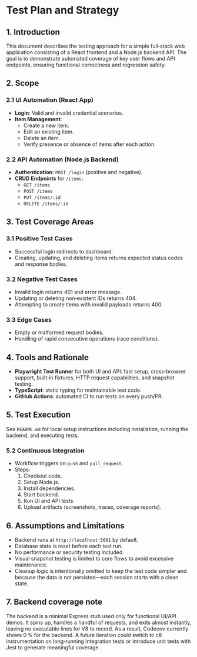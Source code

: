 # Test Plan and Strategy

## 1. Introduction

This document describes the testing approach for a simple full‑stack web application consisting of a React frontend and a Node.js backend API. The goal is to demonstrate automated coverage of key user flows and API endpoints, ensuring functional correctness and regression safety.

## 2. Scope

### 2.1 UI Automation (React App)

- **Login**: Valid and invalid credential scenarios.
- **Item Management**:
  - Create a new item.
  - Edit an existing item.
  - Delete an item.
  - Verify presence or absence of items after each action.

### 2.2 API Automation (Node.js Backend)

- **Authentication**: `POST /login` (positive and negative).
- **CRUD Endpoints** for `/items`:
  - `GET /items`
  - `POST /items`
  - `PUT /items/:id`
  - `DELETE /items/:id`

## 3. Test Coverage Areas

### 3.1 Positive Test Cases

- Successful login redirects to dashboard.
- Creating, updating, and deleting items returns expected status codes and response bodies.

### 3.2 Negative Test Cases

- Invalid login returns 401 and error message.
- Updating or deleting non‑existent IDs returns 404.
- Attempting to create items with invalid payloads returns 400.

### 3.3 Edge Cases

- Empty or malformed request bodies.
- Handling of rapid consecutive operations (race conditions).

## 4. Tools and Rationale

- **Playwright Test Runner** for both UI and API: fast setup, cross‑browser support, built‑in fixtures, HTTP request capabilities, and snapshot testing.
- **TypeScript**: static typing for maintainable test code.
- **GitHub Actions**: automated CI to run tests on every push/PR.

## 5. Test Execution

See `README.md` for local setup instructions including installation, running the backend, and executing tests.

### 5.2 Continuous Integration

- Workflow triggers on `push` and `pull_request`.
- Steps:
  1. Checkout code.
  2. Setup Node.js.
  3. Install dependencies.
  4. Start backend.
  5. Run UI and API tests.
  6. Upload artifacts (screenshots, traces, coverage reports).

## 6. Assumptions and Limitations

- Backend runs at `http://localhost:5001` by default.
- Database state is reset before each test run.
- No performance or security testing included.
- Visual snapshot testing is limited to core flows to avoid excessive maintenance.
- Cleanup logic is intentionally omitted to keep the test code simpler and because the data is not persisted—each session starts with a clean state.

## 7. Backend coverage note

The backend is a minimal Express stub used only for functional UI/API demos.
It spins up, handles a handful of requests, and exits almost instantly, leaving no executable lines for V8 to record.
As a result, Codecov currently shows 0 % for the backend.
A future iteration could switch to c8 instrumentation on long‑running integration tests or introduce unit tests with Jest to generate meaningful coverage.
